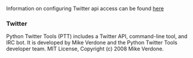 [comment]: # " File: README.md"
[comment]: # "  Copyright (c) 2019 Splunk Inc."
[comment]: # ""
[comment]: # "  Licensed under Apache 2.0 (https://www.apache.org/licenses/LICENSE-2.0.txt)"
[comment]: # ""
Information on configuring Twitter api access can be found
[here](https://developer.twitter.com/en/docs/basics/authentication/guides/access-tokens.html)

### Twitter

Python Twitter Tools (PTT) includes a Twitter API, command-line tool, and IRC bot. It is developed
by Mike Verdone and the Python Twitter Tools developer team. MIT License, Copyright (c) 2008 Mike
Verdone.
